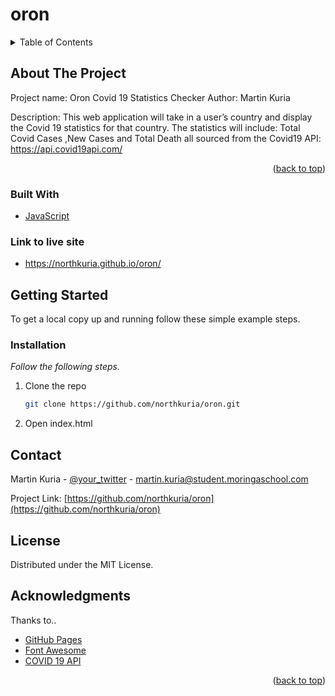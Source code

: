 # oron

<div id="top"></div>

<!-- TABLE OF CONTENTS -->
<details>
  <summary>Table of Contents</summary>
  <ol>
    <li>
      <a href="#about-the-project">About The Project</a>
      <ul>
        <li><a href="#built-with">Built With</a></li>
      </ul>
    </li>
    <li>
      <a href="#getting-started">Getting Started</a>
      <ul>
        <li><a href="#installation">Installation</a></li>
      </ul>
    </li>
    <li><a href="#contact">Licence</a></li>
    <li><a href="#contact">Contact</a></li>
    <li><a href="#acknowledgments">Acknowledgments</a></li>
  </ol>
</details>

<!-- ABOUT THE PROJECT -->

## About The Project

Project name: Oron Covid 19 Statistics Checker
Author: Martin Kuria

Description:
This web application will take in a user’s country and display the Covid 19 statistics for that country. The statistics will include: Total Covid Cases ,New Cases and Total Death all sourced from the Covid19 API: https://api.covid19api.com/

<p align="right">(<a href="#top">back to top</a>)</p>

### Built With

- [JavaScript](https://developer.mozilla.org/en-US/)

### Link to live site

- https://northkuria.github.io/oron/

<!-- GETTING STARTED -->

## Getting Started

To get a local copy up and running follow these simple example steps.

### Installation

_Follow the following steps._

1. Clone the repo

   ```sh
   git clone https://github.com/northkuria/oron.git
   ```

2. Open index.html

<!-- CONTACT -->

## Contact

Martin Kuria - [@your_twitter](https://twitter.com/northkuria) - martin.kuria@student.moringaschool.com

Project Link: [https://github.com/northkuria/oron](https://github.com/northkuria/oron)

<!-- LICENSE -->

## License

Distributed under the MIT License.

<!-- ACKNOWLEDGMENTS -->

## Acknowledgments

Thanks to..

- [GitHub Pages](https://pages.github.com)
- [Font Awesome](https://fontawesome.com)
- [COVID 19 API](https://api.covid19.com)

<p align="right">(<a href="#top">back to top</a>)</p>
